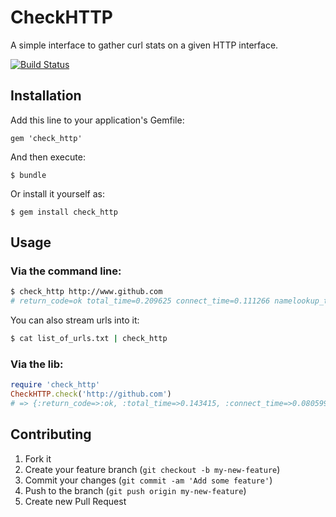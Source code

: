 # CheckHTTP

A simple interface to gather curl stats on a given HTTP interface.

[![Build Status](https://secure.travis-ci.org/gorsuch/check_http.png)](http://travis-ci.org/gorsuch/check_http)

## Installation

Add this line to your application's Gemfile:

    gem 'check_http'

And then execute:

    $ bundle

Or install it yourself as:

    $ gem install check_http

## Usage

### Via the command line:

```bash
$ check_http http://www.github.com
# return_code=ok total_time=0.209625 connect_time=0.111266 namelookup_time=0.028197 effective_url=http://www.github.com primary_ip=207.97.227.243 response_code=301 redirect_count=0 url=http://www.github.com
```

You can also stream urls into it:

```bash
$ cat list_of_urls.txt | check_http
```

### Via the lib:

```ruby
require 'check_http'
CheckHTTP.check('http://github.com')
# => {:return_code=>:ok, :total_time=>0.143415, :connect_time=>0.080599, :namelookup_time=>0.023286, :effective_url=>"http://github.com", :primary_ip=>"207.97.227.239", :response_code=>301, :redirect_count=>0, :url=>"http://github.com"}
```

## Contributing

1. Fork it
2. Create your feature branch (`git checkout -b my-new-feature`)
3. Commit your changes (`git commit -am 'Add some feature'`)
4. Push to the branch (`git push origin my-new-feature`)
5. Create new Pull Request
